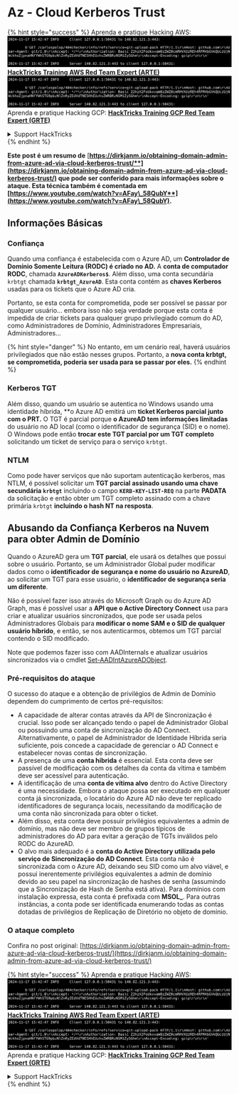 # Az - Cloud Kerberos Trust

{% hint style="success" %}
Aprenda e pratique Hacking AWS:<img src="../../../../.gitbook/assets/image (1).png" alt="" data-size="line">[**HackTricks Training AWS Red Team Expert (ARTE)**](https://training.hacktricks.xyz/courses/arte)<img src="../../../../.gitbook/assets/image (1).png" alt="" data-size="line">\
Aprenda e pratique Hacking GCP: <img src="../../../../.gitbook/assets/image (2).png" alt="" data-size="line">[**HackTricks Training GCP Red Team Expert (GRTE)**<img src="../../../../.gitbook/assets/image (2).png" alt="" data-size="line">](https://training.hacktricks.xyz/courses/grte)

<details>

<summary>Support HackTricks</summary>

* Confira os [**planos de assinatura**](https://github.com/sponsors/carlospolop)!
* **Junte-se ao** 💬 [**grupo do Discord**](https://discord.gg/hRep4RUj7f) ou ao [**grupo do telegram**](https://t.me/peass) ou **siga**-nos no **Twitter** 🐦 [**@hacktricks\_live**](https://twitter.com/hacktricks\_live)**.**
* **Compartilhe truques de hacking enviando PRs para os repositórios do** [**HackTricks**](https://github.com/carlospolop/hacktricks) e [**HackTricks Cloud**](https://github.com/carlospolop/hacktricks-cloud).

</details>
{% endhint %}

**Este post é um resumo de** [**https://dirkjanm.io/obtaining-domain-admin-from-azure-ad-via-cloud-kerberos-trust/**](https://dirkjanm.io/obtaining-domain-admin-from-azure-ad-via-cloud-kerberos-trust/) **que pode ser conferido para mais informações sobre o ataque. Esta técnica também é comentada em** [**https://www.youtube.com/watch?v=AFay\_58QubY**](https://www.youtube.com/watch?v=AFay\_58QubY)**.**

## Informações Básicas

### Confiança

Quando uma confiança é estabelecida com o Azure AD, um **Controlador de Domínio Somente Leitura (RODC) é criado no AD.** A **conta de computador RODC**, chamada **`AzureADKerberos$`**. Além disso, uma conta secundária `krbtgt` chamada **`krbtgt_AzureAD`**. Esta conta contém as **chaves Kerberos** usadas para os tickets que o Azure AD cria.

Portanto, se esta conta for comprometida, pode ser possível se passar por qualquer usuário... embora isso não seja verdade porque esta conta é impedida de criar tickets para qualquer grupo privilegiado comum do AD, como Administradores de Domínio, Administradores Empresariais, Administradores...

{% hint style="danger" %}
No entanto, em um cenário real, haverá usuários privilegiados que não estão nesses grupos. Portanto, a **nova conta krbtgt, se comprometida, poderia ser usada para se passar por eles.**
{% endhint %}

### Kerberos TGT

Além disso, quando um usuário se autentica no Windows usando uma identidade híbrida, **o Azure AD emitirá um **ticket Kerberos parcial junto com o PRT.** O TGT é parcial porque **o AzureAD tem informações limitadas** do usuário no AD local (como o identificador de segurança (SID) e o nome).\
O Windows pode então **trocar este TGT parcial por um TGT completo** solicitando um ticket de serviço para o serviço `krbtgt`.

### NTLM

Como pode haver serviços que não suportam autenticação kerberos, mas NTLM, é possível solicitar um **TGT parcial assinado usando uma chave secundária `krbtgt`** incluindo o campo **`KERB-KEY-LIST-REQ`** na parte **PADATA** da solicitação e então obter um TGT completo assinado com a chave primária `krbtgt` **incluindo o hash NT na resposta**.

## Abusando da Confiança Kerberos na Nuvem para obter Admin de Domínio <a href="#abusing-cloud-kerberos-trust-to-obtain-domain-admin" id="abusing-cloud-kerberos-trust-to-obtain-domain-admin"></a>

Quando o AzureAD gera um **TGT parcial**, ele usará os detalhes que possui sobre o usuário. Portanto, se um Administrador Global puder modificar dados como o **identificador de segurança e nome do usuário no AzureAD**, ao solicitar um TGT para esse usuário, o **identificador de segurança seria um diferente**.

Não é possível fazer isso através do Microsoft Graph ou do Azure AD Graph, mas é possível usar a **API que o Active Directory Connect** usa para criar e atualizar usuários sincronizados, que pode ser usada pelos Administradores Globais para **modificar o nome SAM e o SID de qualquer usuário híbrido**, e então, se nos autenticarmos, obtemos um TGT parcial contendo o SID modificado.

Note que podemos fazer isso com AADInternals e atualizar usuários sincronizados via o cmdlet [Set-AADIntAzureADObject](https://aadinternals.com/aadinternals/#set-aadintazureadobject-a).

### Pré-requisitos do ataque <a href="#attack-prerequisites" id="attack-prerequisites"></a>

O sucesso do ataque e a obtenção de privilégios de Admin de Domínio dependem do cumprimento de certos pré-requisitos:

* A capacidade de alterar contas através da API de Sincronização é crucial. Isso pode ser alcançado tendo o papel de Administrador Global ou possuindo uma conta de sincronização do AD Connect. Alternativamente, o papel de Administrador de Identidade Híbrida seria suficiente, pois concede a capacidade de gerenciar o AD Connect e estabelecer novas contas de sincronização.
* A presença de uma **conta híbrida** é essencial. Esta conta deve ser passível de modificação com os detalhes da conta da vítima e também deve ser acessível para autenticação.
* A identificação de uma **conta de vítima alvo** dentro do Active Directory é uma necessidade. Embora o ataque possa ser executado em qualquer conta já sincronizada, o locatário do Azure AD não deve ter replicado identificadores de segurança locais, necessitando da modificação de uma conta não sincronizada para obter o ticket.
* Além disso, esta conta deve possuir privilégios equivalentes a admin de domínio, mas não deve ser membro de grupos típicos de administradores do AD para evitar a geração de TGTs inválidos pelo RODC do AzureAD.
* O alvo mais adequado é a **conta do Active Directory utilizada pelo serviço de Sincronização do AD Connect**. Esta conta não é sincronizada com o Azure AD, deixando seu SID como um alvo viável, e possui inerentemente privilégios equivalentes a admin de domínio devido ao seu papel na sincronização de hashes de senha (assumindo que a Sincronização de Hash de Senha está ativa). Para domínios com instalação expressa, esta conta é prefixada com **MSOL\_**. Para outras instâncias, a conta pode ser identificada enumerando todas as contas dotadas de privilégios de Replicação de Diretório no objeto de domínio.

### O ataque completo <a href="#the-full-attack" id="the-full-attack"></a>

Confira no post original: [https://dirkjanm.io/obtaining-domain-admin-from-azure-ad-via-cloud-kerberos-trust/](https://dirkjanm.io/obtaining-domain-admin-from-azure-ad-via-cloud-kerberos-trust/)

{% hint style="success" %}
Aprenda e pratique Hacking AWS:<img src="../../../../.gitbook/assets/image (1).png" alt="" data-size="line">[**HackTricks Training AWS Red Team Expert (ARTE)**](https://training.hacktricks.xyz/courses/arte)<img src="../../../../.gitbook/assets/image (1).png" alt="" data-size="line">\
Aprenda e pratique Hacking GCP: <img src="../../../../.gitbook/assets/image (2).png" alt="" data-size="line">[**HackTricks Training GCP Red Team Expert (GRTE)**<img src="../../../../.gitbook/assets/image (2).png" alt="" data-size="line">](https://training.hacktricks.xyz/courses/grte)

<details>

<summary>Support HackTricks</summary>

* Confira os [**planos de assinatura**](https://github.com/sponsors/carlospolop)!
* **Junte-se ao** 💬 [**grupo do Discord**](https://discord.gg/hRep4RUj7f) ou ao [**grupo do telegram**](https://t.me/peass) ou **siga**-nos no **Twitter** 🐦 [**@hacktricks\_live**](https://twitter.com/hacktricks\_live)**.**
* **Compartilhe truques de hacking enviando PRs para os repositórios do** [**HackTricks**](https://github.com/carlospolop/hacktricks) e [**HackTricks Cloud**](https://github.com/carlospolop/hacktricks-cloud).

</details>
{% endhint %}
